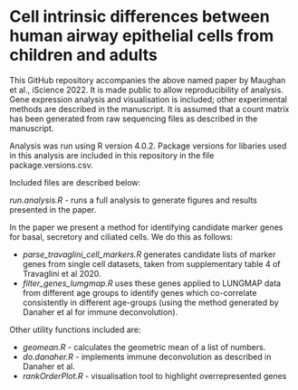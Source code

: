 # Cell intrinsic differences between human airway epithelial cells from children and adults

This GitHub repository accompanies the above named paper by Maughan et al., iScience 2022. It is made public to allow reproducibility of analysis. Gene expression analysis and visualisation is included; other experimental methods are described in the manuscript. It is assumed that a count matrix has been generated from raw sequencing files as described in the manuscript.

Analysis was run using R version 4.0.2. Package versions for libaries used in this analysis are included in this repository in the file package.versions.csv.

Included files are described below:

*run.analysis.R* - runs a full analysis to generate figures and results presented in the paper.

In the paper we present a method for identifying candidate marker genes for basal, secretory and ciliated cells. We do this as follows:

* *parse_travaglini_cell_markers.R* generates candidate lists of marker genes from single cell datasets, taken from supplementary table 4 of Travaglini et al 2020.
* *filter_genes_lumgmap.R* uses these genes applied to LUNGMAP data from different age groups to identify genes which co-correlate consistently in different age-groups (using the method generated by Danaher et al for immune deconvolution).

Other utility functions included are:

* *geomean.R* - calculates the geometric mean of a list of numbers.
* *do.danaher.R* - implements immune deconvolution as described in Danaher et al.
* *rankOrderPlot.R* - visualisation tool to highlight overrepresented genes